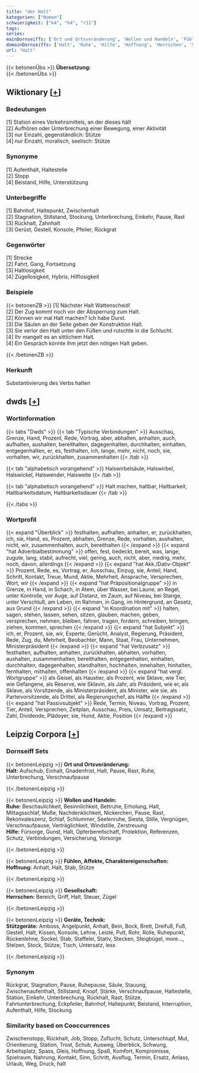 ```yaml
---
title: "der Halt"
kategorien: ["Nomen"]
schwierigkeit: ["k4", "h4", "r11"]
tags:
series:
mainDornseiffs: ['Ort und Ortsveränderung', 'Wollen und Handeln', 'Fühlen, Affekte, Charaktereigenschaften', 'Gesellschaft', 'Geräte, Technik']
domainDornseiffs: ['Halt', 'Ruhe', 'Hilfe', 'Hoffnung', 'Herrschen', 'Stützgeräte']
url: "Halt"
---
```


{{< betonenÜbs >}}
**Übersetzung:**  
{{< /betonenÜbs >}}

## Wiktionary [[+](https://de.wiktionary.org/wiki/Halt)]

### Bedeutungen
[1] Station eines Verkehrsmittels, an der dieses hält  
[2] Aufhören oder Unterbrechung einer Bewegung, einer Aktivität  
[3] nur Einzahl, gegenständlich: Stütze  
[4] nur Einzahl, moralisch, seelisch: Stütze  

### Synonyme
[1] Aufenthalt, Haltestelle  
[2] Stopp  
[4] Beistand, Hilfe, Unterstützung  

### Unterbegriffe
[1] Bahnhof, Haltepunkt, Zwischenhalt  
[2] Stagnation, Stillstand, Stockung, Unterbrechung, Einkehr, Pause, Rast  
[3] Rückhalt, Zahnhalt  
[3] Gerüst, Gestell, Konsole, Pfeiler, Rückgrat  

### Gegenwörter
[1] Strecke  
[2] Fahrt, Gang, Fortsetzung  
[3] Haltlosigkeit  
[4] Zügellosigkeit, Hybris, Hilflosigkeit  

### Beispiele
{{< betonenZB >}}
[1] Nächster Halt Wattenscheid!  
[2] Der Zug kommt noch vor der Absperrung zum Halt.  
[2] Können wir mal Halt machen? Ich habe Durst.  
[3] Die Säulen an der Seite geben der Konstruktion Halt.  
[3] Sie verlor den Halt unter den Füßen und rutschte in die Schlucht.  
[4] Ihr mangelt es an sittlichem Halt.  
[4] Ein Gespräch könnte ihm jetzt den nötigen Halt geben.  

{{< /betonenZB >}}
### Herkunft
Substantivierung des Verbs halten  



## dwds [[+](https://www.dwds.de/wb/Halt)]

### Wortinformation
{{< tabs "Dwds" >}}
{{< tab "Typische Verbindungen" >}}
Ausschau, Grenze, Hand, Prozent, Rede, Vortrag, aber, abhalten, anhalten, auch, aufhalten, aushalten, bereithalten, dagegenhalten, durchhalten, einhalten, entgegenhalten, er, es, festhalten, ich, lange, mehr, nicht, noch, sie, vorhalten, wir, zurückhalten, zusammenhalten
{{< /tab >}}

{{< tab "alphabetisch vorangehend" >}}
Halswirbelsäule, Halswirbel, Halswickel, Halswender, Halsweite
{{< /tab >}}

{{< tab "alphabetisch vorangehend" >}}
Halt machen, haltbar, Haltbarkeit, Haltbarkeitsdatum, Haltbarkeitsdauer
{{< /tab >}}

{{< /tabs >}}

### Wortprofil
{{< expand "Überblick" >}} festhalten, aufhalten, anhalten, er, zurückhalten, ich, sie, Hand, es, Prozent, abhalten, Grenze, Rede, vorhalten, aushalten, nicht, wir, zusammenhalten, auch, bereithalten {{< /expand >}}
{{< expand "hat Adverbialbestimmung" >}} offen, fest, bedeckt, bereit, was, lange, zugute, lang, stabil, aufrecht, viel, gering, auch, nicht, aber, niedrig, mehr, noch, davon, allerdings {{< /expand >}}
{{< expand "hat Akk./Dativ-Objekt" >}} Prozent, Rede, es, Vortrag, er, Ausschau, Einzug, sie, Anteil, Hand, Schritt, Kontakt, Treue, Mund, Aktie, Mehrheit, Ansprache, Versprechen, Wort, wir {{< /expand >}}
{{< expand "hat Präpositionalgruppe" >}} in Grenze, in Hand, in Schach, in Atem, über Wasser, bei Laune, an Regel, unter Kontrolle, vor Auge, auf Distanz, im Zaum, auf Niveau, bei Stange, unter Verschluß, am Leben, im Rahmen, in Gang, im Hintergrund, an Gesetz, aus Grund {{< /expand >}}
{{< expand "in Koordination mit" >}} halten, sagen, stehen, lassen, sehen, sitzen, glauben, machen, geben, versprechen, nehmen, bleiben, fahren, tragen, fordern, schreiben, bringen, ziehen, kommen, sprechen {{< /expand >}}
{{< expand "hat Subjekt" >}} ich, er, Prozent, sie, wir, Experte, Gerücht, Analyst, Regierung, Präsident, Rede, Zug, du, Mehrheit, Beobachter, Mann, Staat, Frau, Unternehmen, Ministerpräsident {{< /expand >}}
{{< expand "hat Verbzusatz" >}} festhalten, aufhalten, anhalten, zurückhalten, abhalten, vorhalten, aushalten, zusammenhalten, bereithalten, entgegenhalten, einhalten, durchhalten, dagegenhalten, standhalten, hochhalten, innehalten, hinhalten, fernhalten, mithalten, offenhalten {{< /expand >}}
{{< expand "hat vergl. Wortgruppe" >}} als Geisel, als Haustier, als Prozent, wie Sklave, wie Tier, wie Gefangene, als Reserve, wie Sklavin, als Jahr, als Präsident, wie er, als Sklave, als Vorsitzende, als Ministerpräsident, als Minister, wie sie, als Parteivorsitzende, als Drittel, als Regierungschef, als Hälfte {{< /expand >}}
{{< expand "hat Passivsubjekt" >}} Rede, Termin, Niveau, Vortrag, Prozent, Tier, Anteil, Versprechen, Zeitplan, Ausschau, Preis, Umsatz, Beitragssatz, Zahl, Dividende, Plädoyer, sie, Hund, Aktie, Position {{< /expand >}}

## Leipzig Corpora [[+](https://corpora.uni-leipzig.de/en/res?word=Halt&corpusId=deu_newscrawl-public_2018)]

### Dornseiff Sets
{{< betonenLeipzig >}}
**Ort und Ortsveränderung:**  
**Halt:** Aufschub, Einhalt, Gnadenfrist, Halt, Pause, Rast, Ruhe, Unterbrechung, Verschnaufpause  

{{< /betonenLeipzig >}}


{{< betonenLeipzig >}}
**Wollen und Handeln:**  
**Ruhe:** Beschaulichkeit, Besinnlichkeit, Bettruhe, Erholung, Halt, Mittagsschlaf, Muße, Nachdenklichkeit, Nickerchen, Pause, Rast, Rekonvaleszenz, Schlaf, Schlummer, Seelenruhe, Siesta, Stille, Vergnügen, Verschnaufpause, Verträglichkeit, Windstille, Zerstreuung  
**Hilfe:** Fürsorge, Gunst, Halt, Opferbereitschaft, Protektion, Referenzen, Schutz, Verbindungen, Versicherung, Vorsorge  

{{< /betonenLeipzig >}}


{{< betonenLeipzig >}}
**Fühlen, Affekte, Charaktereigenschaften:**  
**Hoffnung:** Anhalt, Halt, Stab, Stütze  

{{< /betonenLeipzig >}}


{{< betonenLeipzig >}}
**Gesellschaft:**  
**Herrschen:** Bereich, Griff, Halt, Steuer, Zügel  

{{< /betonenLeipzig >}}


{{< betonenLeipzig >}}
**Geräte, Technik:**  
**Stützgeräte:** Amboss, Angelpunkt, Anhalt, Bein, Bock, Brett, Dreifuß, Fuß, Gestell, Halt, Kissen, Konsole, Lehne, Leiste, Pult, Rohr, Rolle, Ruhepunkt, Rückenlehne, Sockel, Stab, Staffelei, Stativ, Stecken, Steigbügel, more..., Stelzen, Stock, Stütze, Tisch, Untersatz, less  

{{< /betonenLeipzig >}}

### Synonym
Rückgrat, Stagnation, Pause, Ruhepause, Säule, Stauung, Zwischenaufenthalt, Stillstand, Knopf, Stärke, Verschnaufpause, Haltestelle, Station, Einkehr, Unterbrechung, Rückhalt, Rast, Stütze, Fahrtunterbrechung, Eckpfeiler, Bahnhof, Haltepunkt, Beistand, Interruption, Aufenthalt, Hilfe, Stockung


### Similarity based on Cooccurrences
Zwischenstopp, Rückhalt, Job, Stopp, Zuflucht, Schutz, Unterschlupf, Mut, Orientierung, Station, Trost, Schub, Ausweg, Überblick, Schwung, Arbeitsplatz, Spass, Gleis, Hoffnung, Spaß, Komfort, Kompromisse, Spielraum, Nahrung, Kontakt, Sinn, Schritt, Ausflug, Termin, Ersatz, Anlass, Urlaub, Weg, Druck, halt

